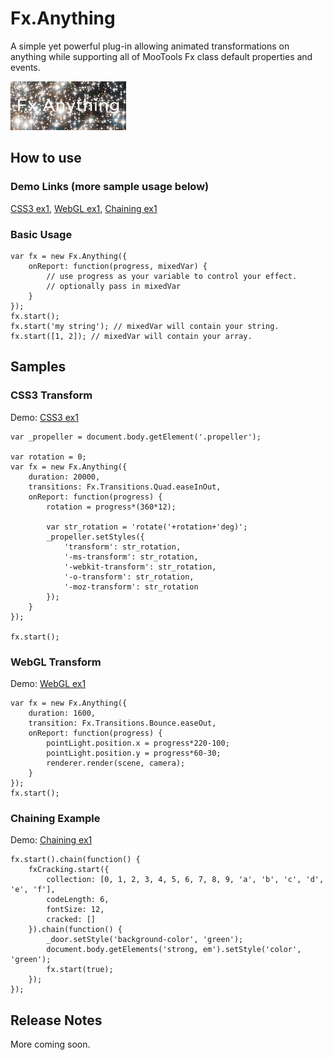 Fx.Anything
===========

A simple yet powerful plug-in allowing animated transformations on anything while supporting all of MooTools Fx class default properties and events.

![Fx.Anything](http://github.com/davidck/Fx.Anything/raw/master/logo.png)

How to use
----------
### Demo Links (more sample usage below)
[CSS3 ex1](http://jsfiddle.net/davidck/ZrPGd/), [WebGL ex1](http://jsfiddle.net/davidck/jUSEU/), [Chaining ex1](http://jsfiddle.net/davidck/DhPnK/)

### Basic Usage
	var fx = new Fx.Anything({
		onReport: function(progress, mixedVar) {
			// use progress as your variable to control your effect.
			// optionally pass in mixedVar 
		}
	});
	fx.start();
	fx.start('my string'); // mixedVar will contain your string.
	fx.start([1, 2]); // mixedVar will contain your array.

Samples
-------

### CSS3 Transform
Demo: [CSS3 ex1](http://jsfiddle.net/davidck/ZrPGd/)

	var _propeller = document.body.getElement('.propeller');
	
	var rotation = 0;
	var fx = new Fx.Anything({
		duration: 20000,
		transitions: Fx.Transitions.Quad.easeInOut,
		onReport: function(progress) {
			rotation = progress*(360*12);
        
			var str_rotation = 'rotate('+rotation+'deg)';
			_propeller.setStyles({
				'transform': str_rotation,
				'-ms-transform': str_rotation,
				'-webkit-transform': str_rotation,
				'-o-transform': str_rotation,
				'-moz-transform': str_rotation
			});
		}        
	});
	
	fx.start();

### WebGL Transform	
Demo: [WebGL ex1](http://jsfiddle.net/davidck/jUSEU/)

	var fx = new Fx.Anything({
		duration: 1600,
		transition: Fx.Transitions.Bounce.easeOut,
		onReport: function(progress) {
			pointLight.position.x = progress*220-100;
			pointLight.position.y = progress*60-30;
			renderer.render(scene, camera);
		}        
	});
	fx.start();
	
### Chaining Example
Demo: [Chaining ex1](http://jsfiddle.net/davidck/DhPnK/)

	fx.start().chain(function() {
		fxCracking.start({
			collection: [0, 1, 2, 3, 4, 5, 6, 7, 8, 9, 'a', 'b', 'c', 'd', 'e', 'f'],
			codeLength: 6,
			fontSize: 12,
			cracked: []
		}).chain(function() {
			_door.setStyle('background-color', 'green');
			document.body.getElements('strong, em').setStyle('color', 'green');
			fx.start(true);
		});
	});

Release Notes
-------------
More coming soon.